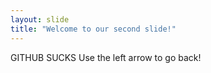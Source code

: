 ```yaml
---
layout: slide
title: "Welcome to our second slide!"
---
```

GITHUB SUCKS
Use the left arrow to go back!
